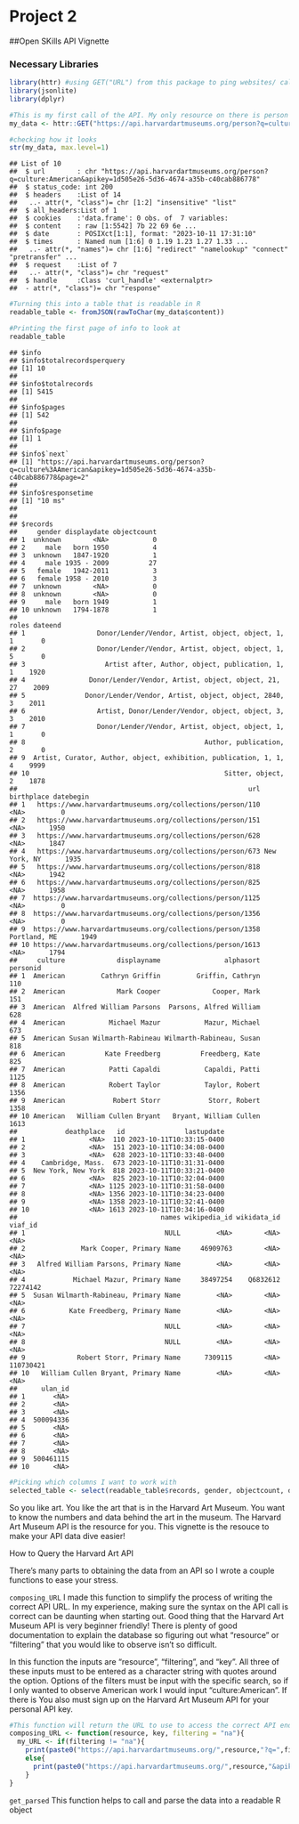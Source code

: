 Project 2
================

\##Open SKills API Vignette

### Necessary Libraries

``` r
library(httr) #using GET("URL") from this package to ping websites/ call our API (application programmming interfaces)  
library(jsonlite)  
library(dplyr)
```

``` r
#This is my first call of the API. My only resource on there is person and the filter is culture=American
my_data <- httr::GET("https://api.harvardartmuseums.org/person?q=culture:American&apikey=1d505e26-5d36-4674-a35b-c40cab886778")  

#checking how it looks
str(my_data, max.level=1)  
```

    ## List of 10
    ##  $ url        : chr "https://api.harvardartmuseums.org/person?q=culture:American&apikey=1d505e26-5d36-4674-a35b-c40cab886778"
    ##  $ status_code: int 200
    ##  $ headers    :List of 14
    ##   ..- attr(*, "class")= chr [1:2] "insensitive" "list"
    ##  $ all_headers:List of 1
    ##  $ cookies    :'data.frame': 0 obs. of  7 variables:
    ##  $ content    : raw [1:5542] 7b 22 69 6e ...
    ##  $ date       : POSIXct[1:1], format: "2023-10-11 17:31:10"
    ##  $ times      : Named num [1:6] 0 1.19 1.23 1.27 1.33 ...
    ##   ..- attr(*, "names")= chr [1:6] "redirect" "namelookup" "connect" "pretransfer" ...
    ##  $ request    :List of 7
    ##   ..- attr(*, "class")= chr "request"
    ##  $ handle     :Class 'curl_handle' <externalptr> 
    ##  - attr(*, "class")= chr "response"

``` r
#Turning this into a table that is readable in R
readable_table <- fromJSON(rawToChar(my_data$content))  

#Printing the first page of info to look at
readable_table
```

    ## $info
    ## $info$totalrecordsperquery
    ## [1] 10
    ## 
    ## $info$totalrecords
    ## [1] 5415
    ## 
    ## $info$pages
    ## [1] 542
    ## 
    ## $info$page
    ## [1] 1
    ## 
    ## $info$`next`
    ## [1] "https://api.harvardartmuseums.org/person?q=culture%3AAmerican&apikey=1d505e26-5d36-4674-a35b-c40cab886778&page=2"
    ## 
    ## $info$responsetime
    ## [1] "10 ms"
    ## 
    ## 
    ## $records
    ##     gender displaydate objectcount
    ## 1  unknown        <NA>           0
    ## 2     male   born 1950           4
    ## 3  unknown   1847-1920           1
    ## 4     male 1935 - 2009          27
    ## 5   female   1942-2011           3
    ## 6   female 1958 - 2010           3
    ## 7  unknown        <NA>           0
    ## 8  unknown        <NA>           0
    ## 9     male   born 1949           1
    ## 10 unknown   1794-1878           1
    ##                                                                roles dateend
    ## 1                  Donor/Lender/Vendor, Artist, object, object, 1, 1       0
    ## 2                  Donor/Lender/Vendor, Artist, object, object, 1, 5       0
    ## 3                    Artist after, Author, object, publication, 1, 1    1920
    ## 4                Donor/Lender/Vendor, Artist, object, object, 21, 27    2009
    ## 5               Donor/Lender/Vendor, Artist, object, object, 2840, 3    2011
    ## 6                  Artist, Donor/Lender/Vendor, object, object, 3, 3    2010
    ## 7                  Donor/Lender/Vendor, Artist, object, object, 1, 1       0
    ## 8                                             Author, publication, 2       0
    ## 9  Artist, Curator, Author, object, exhibition, publication, 1, 1, 4    9999
    ## 10                                                 Sitter, object, 2    1878
    ##                                                          url   birthplace datebegin
    ## 1   https://www.harvardartmuseums.org/collections/person/110         <NA>         0
    ## 2   https://www.harvardartmuseums.org/collections/person/151         <NA>      1950
    ## 3   https://www.harvardartmuseums.org/collections/person/628         <NA>      1847
    ## 4   https://www.harvardartmuseums.org/collections/person/673 New York, NY      1935
    ## 5   https://www.harvardartmuseums.org/collections/person/818         <NA>      1942
    ## 6   https://www.harvardartmuseums.org/collections/person/825         <NA>      1958
    ## 7  https://www.harvardartmuseums.org/collections/person/1125         <NA>         0
    ## 8  https://www.harvardartmuseums.org/collections/person/1356         <NA>         0
    ## 9  https://www.harvardartmuseums.org/collections/person/1358 Portland, ME      1949
    ## 10 https://www.harvardartmuseums.org/collections/person/1613         <NA>      1794
    ##     culture             displayname                alphasort personid
    ## 1  American         Cathryn Griffin         Griffin, Cathryn      110
    ## 2  American             Mark Cooper             Cooper, Mark      151
    ## 3  American  Alfred William Parsons  Parsons, Alfred William      628
    ## 4  American           Michael Mazur           Mazur, Michael      673
    ## 5  American Susan Wilmarth-Rabineau Wilmarth-Rabineau, Susan      818
    ## 6  American          Kate Freedberg          Freedberg, Kate      825
    ## 7  American           Patti Capaldi           Capaldi, Patti     1125
    ## 8  American           Robert Taylor           Taylor, Robert     1356
    ## 9  American            Robert Storr            Storr, Robert     1358
    ## 10 American   William Cullen Bryant   Bryant, William Cullen     1613
    ##            deathplace   id               lastupdate
    ## 1                <NA>  110 2023-10-11T10:33:15-0400
    ## 2                <NA>  151 2023-10-11T10:34:08-0400
    ## 3                <NA>  628 2023-10-11T10:33:48-0400
    ## 4    Cambridge, Mass.  673 2023-10-11T10:31:31-0400
    ## 5  New York, New York  818 2023-10-11T10:33:21-0400
    ## 6                <NA>  825 2023-10-11T10:32:04-0400
    ## 7                <NA> 1125 2023-10-11T10:31:58-0400
    ## 8                <NA> 1356 2023-10-11T10:34:23-0400
    ## 9                <NA> 1358 2023-10-11T10:32:41-0400
    ## 10               <NA> 1613 2023-10-11T10:34:16-0400
    ##                                    names wikipedia_id wikidata_id   viaf_id
    ## 1                                   NULL         <NA>        <NA>      <NA>
    ## 2              Mark Cooper, Primary Name     46909763        <NA>      <NA>
    ## 3   Alfred William Parsons, Primary Name         <NA>        <NA>      <NA>
    ## 4            Michael Mazur, Primary Name     38497254    Q6832612  72274142
    ## 5  Susan Wilmarth-Rabineau, Primary Name         <NA>        <NA>      <NA>
    ## 6           Kate Freedberg, Primary Name         <NA>        <NA>      <NA>
    ## 7                                   NULL         <NA>        <NA>      <NA>
    ## 8                                   NULL         <NA>        <NA>      <NA>
    ## 9             Robert Storr, Primary Name      7309115        <NA> 110730421
    ## 10   William Cullen Bryant, Primary Name         <NA>        <NA>      <NA>
    ##      ulan_id
    ## 1       <NA>
    ## 2       <NA>
    ## 3       <NA>
    ## 4  500094336
    ## 5       <NA>
    ## 6       <NA>
    ## 7       <NA>
    ## 8       <NA>
    ## 9  500461115
    ## 10      <NA>

``` r
#Picking which columns I want to work with
selected_table <- select(readable_table$records, gender, objectcount, datebegin)
```

So you like art. You like the art that is in the Harvard Art Museum. You
want to know the numbers and data behind the art in the museum. The
Harvard Art Museum API is the resource for you. This vignette is the
resouce to make your API data dive easier!

How to Query the Harvard Art API

There’s many parts to obtaining the data from an API so I wrote a couple
functions to ease your stress.

`composing_URL` I made this function to simplify the process of writing
the correct API URL. In my experience, making sure the syntax on the API
call is correct can be daunting when starting out. Good thing that the
Harvard Art Museum API is very beginner friendly! There is plenty of
good documentation to explain the database so figuring out what
“resource” or “filtering” that you would like to observe isn’t so
difficult.

In this function the inputs are “resource”, “filtering”, and “key”. All
three of these inputs must to be entered as a character string with
quotes around the option. Options of the filters must be input with the
specific search, so if I only wanted to observe American work I would
input “culture:American”. If there is You also must sign up on the
Harvard Art Museum API for your personal API key.

``` r
#This function will return the URL to use to access the correct API endpoint
composing_URL <- function(resource, key, filtering = "na"){
  my_URL <- if(filtering != "na"){
    print(paste0("https://api.harvardartmuseums.org/",resource,"?q=",filtering,"&apikey=",key))}
    else{
      print(paste0("https://api.harvardartmuseums.org/",resource,"&apikey=",key))
    }
}
```

`get_parsed` This function helps to call and parse the data into a
readable R object
